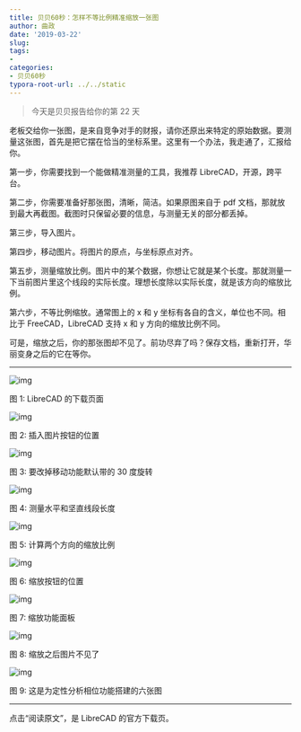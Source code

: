 ```yaml
---
title: 贝贝60秒：怎样不等比例精准缩放一张图
author: 曲政
date: '2019-03-22'
slug: 
tags:
- 
categories:
- 贝贝60秒
typora-root-url: ../../static
---
```


>   今天是贝贝报告给你的第 22 天

老板交给你一张图，是来自竞争对手的财报，请你还原出来特定的原始数据。要测量这张图，首先是把它摆在恰当的坐标系里。这里有一个办法，我走通了，汇报给你。

第一步，你需要找到一个能做精准测量的工具，我推荐 LibreCAD，开源，跨平台。

第二步，你需要准备好那张图，清晰，简洁。如果原图来自于 pdf 文档，那就放到最大再截图。截图时只保留必要的信息，与测量无关的部分都丢掉。

第三步，导入图片。

第四步，移动图片。将图片的原点，与坐标原点对齐。

第五步，测量缩放比例。图片中的某个数据，你想让它就是某个长度。那就测量一下当前图片里这个线段的实际长度。理想长度除以实际长度，就是该方向的缩放比例。

第六步，不等比例缩放。通常图上的 x 和 y 坐标有各自的含义，单位也不同。相比于 FreeCAD，LibreCAD 支持 x 和 y 方向的缩放比例不同。

可是，缩放之后，你的那张图却不见了。前功尽弃了吗？保存文档，重新打开，华丽变身之后的它在等你。



------



![img](/images/2019-03-22-%E8%B4%9D%E8%B4%9D60%E7%A7%92%EF%BC%9A%E6%80%8E%E6%A0%B7%E4%B8%8D%E7%AD%89%E6%AF%94%E4%BE%8B%E7%B2%BE%E5%87%86%E7%BC%A9%E6%94%BE%E4%B8%80%E5%BC%A0%E5%9B%BE/640-20200416161259214.jpeg)

图 1: LibreCAD 的下载页面

![img](/images/2019-03-22-%E8%B4%9D%E8%B4%9D60%E7%A7%92%EF%BC%9A%E6%80%8E%E6%A0%B7%E4%B8%8D%E7%AD%89%E6%AF%94%E4%BE%8B%E7%B2%BE%E5%87%86%E7%BC%A9%E6%94%BE%E4%B8%80%E5%BC%A0%E5%9B%BE/640-20200416161259477.jpeg)

图 2: 插入图片按钮的位置

![img](/images/2019-03-22-%E8%B4%9D%E8%B4%9D60%E7%A7%92%EF%BC%9A%E6%80%8E%E6%A0%B7%E4%B8%8D%E7%AD%89%E6%AF%94%E4%BE%8B%E7%B2%BE%E5%87%86%E7%BC%A9%E6%94%BE%E4%B8%80%E5%BC%A0%E5%9B%BE/640-20200416161259500.jpeg)

图 3: 要改掉移动功能默认带的 30 度旋转

![img](/images/2019-03-22-%E8%B4%9D%E8%B4%9D60%E7%A7%92%EF%BC%9A%E6%80%8E%E6%A0%B7%E4%B8%8D%E7%AD%89%E6%AF%94%E4%BE%8B%E7%B2%BE%E5%87%86%E7%BC%A9%E6%94%BE%E4%B8%80%E5%BC%A0%E5%9B%BE/640-20200416161259502.jpeg)

图 4: 测量水平和坚直线段长度

![img](/images/2019-03-22-%E8%B4%9D%E8%B4%9D60%E7%A7%92%EF%BC%9A%E6%80%8E%E6%A0%B7%E4%B8%8D%E7%AD%89%E6%AF%94%E4%BE%8B%E7%B2%BE%E5%87%86%E7%BC%A9%E6%94%BE%E4%B8%80%E5%BC%A0%E5%9B%BE/640-20200416161259483.jpeg)

图 5: 计算两个方向的缩放比例

![img](/images/2019-03-22-%E8%B4%9D%E8%B4%9D60%E7%A7%92%EF%BC%9A%E6%80%8E%E6%A0%B7%E4%B8%8D%E7%AD%89%E6%AF%94%E4%BE%8B%E7%B2%BE%E5%87%86%E7%BC%A9%E6%94%BE%E4%B8%80%E5%BC%A0%E5%9B%BE/640-20200416161259536.jpeg)

图 6: 缩放按钮的位置

![img](/images/2019-03-22-%E8%B4%9D%E8%B4%9D60%E7%A7%92%EF%BC%9A%E6%80%8E%E6%A0%B7%E4%B8%8D%E7%AD%89%E6%AF%94%E4%BE%8B%E7%B2%BE%E5%87%86%E7%BC%A9%E6%94%BE%E4%B8%80%E5%BC%A0%E5%9B%BE/640-20200416161259378.jpeg)

图 7: 缩放功能面板

![img](/images/2019-03-22-%E8%B4%9D%E8%B4%9D60%E7%A7%92%EF%BC%9A%E6%80%8E%E6%A0%B7%E4%B8%8D%E7%AD%89%E6%AF%94%E4%BE%8B%E7%B2%BE%E5%87%86%E7%BC%A9%E6%94%BE%E4%B8%80%E5%BC%A0%E5%9B%BE/640-20200416161259460.jpeg)

图 8: 缩放之后图片不见了

![img](/images/2019-03-22-%E8%B4%9D%E8%B4%9D60%E7%A7%92%EF%BC%9A%E6%80%8E%E6%A0%B7%E4%B8%8D%E7%AD%89%E6%AF%94%E4%BE%8B%E7%B2%BE%E5%87%86%E7%BC%A9%E6%94%BE%E4%B8%80%E5%BC%A0%E5%9B%BE/640-20200416161259511.jpeg)

图 9: 这是为定性分析相位功能搭建的六张图



------

点击“阅读原文”，是 LibreCAD 的官方下载页。
​